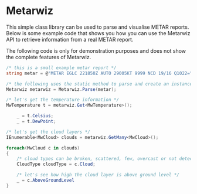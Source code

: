 # **Metarwiz**
This simple class library can be used to parse and visualise METAR reports.  Below is some example code that shows you how you can use the Metarwiz API to retrieve information from a real METAR report.
<br/>

The following code is only for demonstration purposes and does not show the complete features of Metarwiz.
<br/>

```c#
/* this is a small example metar report */
string metar = @"METAR EGLC 221850Z AUTO 29005KT 9999 NCD 19/16 Q1022="

/* the following uses the static method to parse and create an instance of Metarwiz */
Metarwiz metarwiz = Metarwiz.Parse(metar);

/* let's get the temperature information */
MwTemperature t = metarwiz.Get<MwTemperature>();

    _ = t.Celsius;
    _ = t.DewPoint;

/* let's get the cloud layers */
IEnumerable<MwCloud> clouds = metarwiz.GetMany<MwCloud>();

foreach(MwCloud c in clouds)
{
    /* cloud types can be broken, scattered, few, overcast or not detected */
    CloudType cloudType = c.Cloud;

    /* let's see how high the cloud layer is above ground level */
    _ = c.AboveGroundLevel
}
```